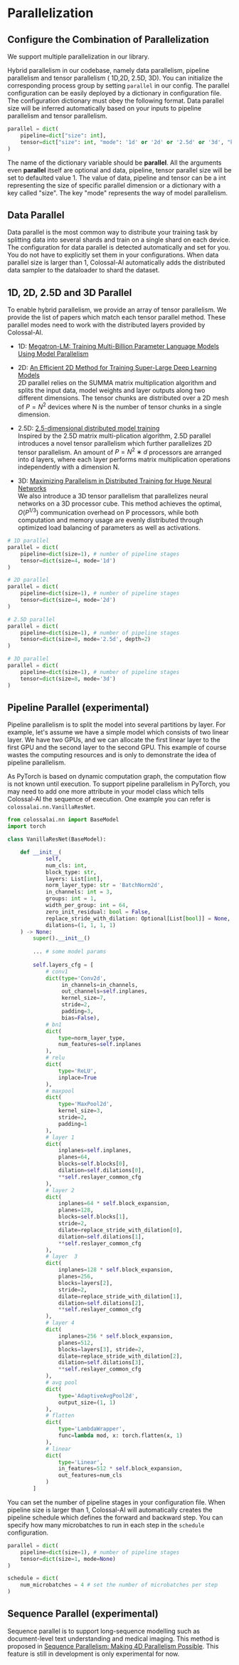 # Parallelization

## Configure the Combination of Parallelization

We support multiple parallelization in our library.

Hybrid parallelism in our codebase, namely data parallelism, pipeline parallelism and tensor parallelism (
1D,2D, 2.5D, 3D). You can initialize the corresponding process group by setting `parallel` in our config. The parallel
configuration can be easily deployed by a dictionary in configuration file. The configuration dictionary must obey the
following format. Data parallel size will be inferred automatically based on your inputs to pipeline parallelism and
tensor parallelism.

```python
parallel = dict(
    pipeline=dict["size": int],
    tensor=dict["size": int, "mode": '1d' or '2d' or '2.5d' or '3d', "kwargs": Any]
) 
```

The name of the dictionary variable should be **parallel**. All the arguments even **parallel** itself are optional and data,
pipeline, tensor parallel size will be set to defaulted value 1. The value of data, pipeline and tensor can be a int
representing the size of specific parallel dimension or a dictionary with a key called "size". The key "mode"
represents the way of model parallelism.

## Data Parallel
Data parallel is the most common way to distribute your training task by splitting data into several shards and train 
on a single shard on each device. The configuration for data parallel is detected automatically and set for you. You do 
not have to explicitly set them in your configurations. When data parallel size is larger than 1, Colossal-AI automatically 
adds the distributed data sampler to the dataloader to shard the dataset.


## 1D, 2D, 2.5D and 3D Parallel
To enable hybrid parallelism, we provide an array of tensor parallelism. We provide the list of papers which match each 
tensor parallel method. These parallel modes need to work with the distributed layers provided by Colossal-AI.
- 1D: [Megatron-LM: Training Multi-Billion Parameter Language Models Using Model Parallelism](https://arxiv.org/abs/1909.08053)

- 2D: [An Efficient 2D Method for Training Super-Large Deep Learning Models](https://arxiv.org/abs/2104.05343)  
2D parallel relies on the SUMMA matrix multiplication algorithm and splits the input data, 
model weights and layer outputs along two different dimensions. The tensor chunks are distributed over a 2D mesh of $P = N^2$ 
devices where N is the number of tensor chunks in a single dimension.

- 2.5D: [2.5-dimensional distributed model training](https://arxiv.org/abs/2105.14500)  
Inspired by the 2.5D matrix multi-plication algorithm, 2.5D parallel introduces a novel tensor parallelism which further 
parallelizes 2D tensor parallelism. An amount of $P = N^2 ∗ d$ processors are arranged into d layers, 
where each layer performs matrix multiplication operations independently with a dimension N.

- 3D: [Maximizing Parallelism in Distributed Training for Huge Neural Networks](https://arxiv.org/abs/2105.14450)  
We also introduce a 3D tensor parallelism that parallelizes neural networks on a 3D processor cube. This method achieves 
the optimal, $O(P^{1/3})$ communication overhead on P processors, while both computation and memory usage are evenly distributed 
through optimized load balancing of parameters as well as activations.



```python
# 1D parallel
parallel = dict(
    pipeline=dict(size=1), # number of pipeline stages
    tensor=dict(size=4, mode='1d')
)

# 2D parallel
parallel = dict(
    pipeline=dict(size=1), # number of pipeline stages
    tensor=dict(size=4, mode='2d')
)

# 2.5D parallel
parallel = dict(
    pipeline=dict(size=1), # number of pipeline stages
    tensor=dict(size=8, mode='2.5d', depth=2)
)

# 3D parallel
parallel = dict(
    pipeline=dict(size=1), # number of pipeline stages
    tensor=dict(size=8, mode='3d')
)
```

## Pipeline Parallel (experimental)

Pipeline parallelism is to split the model into several partitions by layer. For example, let's assume we have a simple 
model which consists of two linear layer. We have two GPUs, and we can allocate the first linear layer to the first GPU 
and the second layer to the second GPU. This example of course wastes the computing resources and is only to demonstrate
the idea of pipeline parallelism. 

As PyTorch is based on dynamic computation graph, the computation flow is not known until execution. To support pipeline 
parallelism in PyTorch, you may need to add one more attribute in your model class which tells Colossal-AI the sequence 
of execution. One example you can refer is `colossalai.nn.VanillaResNet`.

```python
from colossalai.nn import BaseModel
import torch

class VanillaResNet(BaseModel):

    def __init__(
            self,
            num_cls: int,
            block_type: str,
            layers: List[int],
            norm_layer_type: str = 'BatchNorm2d',
            in_channels: int = 3,
            groups: int = 1,
            width_per_group: int = 64,
            zero_init_residual: bool = False,
            replace_stride_with_dilation: Optional[List[bool]] = None,
            dilations=(1, 1, 1, 1)
    ) -> None:
        super().__init__()
        
        ... # some model params
        
        self.layers_cfg = [
            # conv1
            dict(type='Conv2d',
                 in_channels=in_channels,
                 out_channels=self.inplanes,
                 kernel_size=7,
                 stride=2,
                 padding=3,
                 bias=False),
            # bn1
            dict(
                type=norm_layer_type,
                num_features=self.inplanes
            ),
            # relu
            dict(
                type='ReLU',
                inplace=True
            ),
            # maxpool
            dict(
                type='MaxPool2d',
                kernel_size=3,
                stride=2,
                padding=1
            ),
            # layer 1
            dict(
                inplanes=self.inplanes,
                planes=64,
                blocks=self.blocks[0],
                dilation=self.dilations[0],
                **self.reslayer_common_cfg
            ),
            # layer 2
            dict(
                inplanes=64 * self.block_expansion,
                planes=128,
                blocks=self.blocks[1],
                stride=2,
                dilate=replace_stride_with_dilation[0],
                dilation=self.dilations[1],
                **self.reslayer_common_cfg
            ),
            # layer  3
            dict(
                inplanes=128 * self.block_expansion,
                planes=256,
                blocks=layers[2],
                stride=2,
                dilate=replace_stride_with_dilation[1],
                dilation=self.dilations[2],
                **self.reslayer_common_cfg
            ),
            # layer 4
            dict(
                inplanes=256 * self.block_expansion,
                planes=512,
                blocks=layers[3], stride=2,
                dilate=replace_stride_with_dilation[2],
                dilation=self.dilations[3],
                **self.reslayer_common_cfg
            ),
            # avg pool
            dict(
                type='AdaptiveAvgPool2d',
                output_size=(1, 1)
            ),
            # flatten
            dict(
                type='LambdaWrapper',
                func=lambda mod, x: torch.flatten(x, 1)
            ),
            # linear
            dict(
                type='Linear',
                in_features=512 * self.block_expansion,
                out_features=num_cls
            )
        ]
```

You can set the number of pipeline stages in your configuration file. When pipeline size is larger than 1, Colossal-AI 
will automatically creates the pipeline schedule which defines the forward and backward step. You can specify how many microbatches
to run in each step in the `schedule` configuration.

```python
parallel = dict(
    pipeline=dict(size=1), # number of pipeline stages
    tensor=dict(size=1, mode=None)
)

schedule = dict(
    num_microbatches = 4 # set the number of microbatches per step
)
```


## Sequence Parallel (experimental)

Sequence parallel is to support long-sequence modelling such as document-level text understanding and medical imaging. 
This method is proposed in [Sequence Parallelism: Making 4D Parallelism Possible](https://arxiv.org/abs/2105.13120). 
This feature is still in development is only experimental for now.
